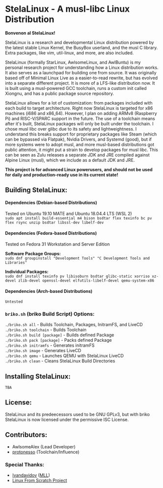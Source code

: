 # StelaLinux - A musl-libc Linux Distribution
**Bonvenon al StelaLinux!<br>**

StelaLinux is a research and developmental Linux distribution powered by the latest stable Linux Kernel, the BusyBox userland, and the musl C library. Extra packages, like vim, util-linux, and more, are also included.<br>

StelaLinux (formally StarLinux, AwlsomeLinux, and AwlBuntu) is my personal research project for understanding how a Linux distribution works. It also serves as a launchpad for building one from source. It was originally based off of Minimal Linux Live as a easier-to-read rewrite, but has evolved into a separate different project. It is more of a LFS-like distribution now. It is built using a musl-powered GCC toolchain, runs a custom init called Xiongnu, and has a public package source repository.<br>

StelaLinux allows for a lot of customization: from packages included with each build to target architecture. Right now StelaLinux is targeted for x86 machines (i686 and x86_64). However, I plan on adding ARMv8 (Raspberry Pi) and RISC-V/SPARC support in the future. The use of a toolchain means after it's built, StelaLinux packages will only be built under the toolchain. I chose musl libc over glibc due to its safety and lightweightness. I understand this breaks support for proprietary packages like Steam (which can be bypassed via Flatpak), Nvidia Drivers, and Systemd (good), but if more systems were to adopt musl, and more musl-based distributions got public attention, it might put a strain to develop packages for musl libc. This can be seen as Zulu releases a separate JDK and JRE compiled against Alpine Linux (musl), which we include as a default JDK and JRE.<br>

**This project is for advanced Linux powerusers, and should not be used for daily and production-ready use in its current state!**

## Building StelaLinux:
#### Dependencies (Debian-based Distributions)<br>
Tested on Ubuntu 19.10 MATE and Ubuntu 18.04.4 LTS (WSL 2)<br>
`sudo apt install build-essential m4 bison bsdtar flex texinfo bc pv flex rsync unzip bsdtar libssl-dev libelf-dev`

#### Dependencies (Fedora-based Distributions)<br>
Tested on Fedora 31 Workstation and Server Edition<br>

**Software Package Groups:**<br>
`sudo dnf groupinstall "Development Tools" "C Development Tools and Libraries"`

**Individual Packages:**<br>
`sudo dnf install texinfo pv libisoburn bsdtar glibc-static xorriso xz-devel zlib-devel openssl-devel elfutils-libelf-devel qemu-system-x86`

#### Dependencies (Arch-based Distributions)<br>
`Untested`

### `briko.sh` (briko Build Script) Options:
`./briko.sh all`             - Builds Toolchain, Packages, InitramFS, and LiveCD<br>
`./briko.sh toolchain`       - Builds Toolchain<br>
`./briko.sh build [package]` - Builds defined Package<br>
`./briko.sh pack [package]`  - Packs defined Package<br>
`./briko.sh initramfs`       - Generates initramFS<br>
`./briko.sh image`           - Generates LiveCD<br>
`./briko.sh qemu`            - Launches QEMU with StelaLinux LiveCD<br>
`./briko.sh clean`           - Cleans StelaLinux Build Directories<br>

## Installing StelaLinux:
`TBA`

## License:
StelaLinux and its predeecessors used to be GNU GPLv3, but with briko<br>
StelaLinux is now licensed under the permissive ISC License.

## Contributors:
* AwlsomeAlex (Lead Developer)
* [protonesso](https://github.com/protonesso) (Toolchain/Influence)

### Special Thanks:
* [Ivandavidov](https://github.com/ivandavidov) ([MLL](https://github.com/ivandavidov/minimal))
* [Linux From Scratch Project](http://www.linuxfromscratch.org/)
